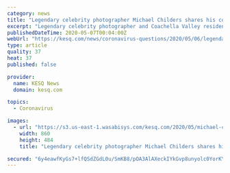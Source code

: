 ```yaml
---
category: news
title: "Legendary celebrity photographer Michael Childers shares his coronavirus survival story"
excerpt: "Legendary celebrity photographer and Coachella Valley resident Michael Childers is sharing his story for the first time after he nearly died from coronavirus. In an exclusive interview airing later tonight with News channel 3's Peter Daut he talks about the life-changing experience. Be sure to watch our entire interview with Michael Childers ..."
publishedDateTime: 2020-05-07T00:04:00Z
webUrl: "https://kesq.com/news/coronavirus-questions/2020/05/06/legendary-celebrity-photographer-michael-childers-shares-his-coronavirus-survival-story/"
type: article
quality: 37
heat: 37
published: false

provider:
  name: KESQ News
  domain: kesq.com

topics:
  - Coronavirus

images:
  - url: "https://s3.us-east-1.wasabisys.com/kesq.com/2020/05/michael-childers-860x484.jpg"
    width: 860
    height: 484
    title: "Legendary celebrity photographer Michael Childers shares his coronavirus survival story"

secured: "6y4eawfKyGs7+lfQSdZGdL0u/SmKB8/pOA3AlAXeckIYkGvp8unyolc0YorKYMX65r9CaLiDE7WNSE6Qhm9aI8+q+HPRI2pyxeuCC3pRdIkDCLqJDOWCWwmnB89cd0MY2A5j0/DqQM8IGkvgQE5126DoDU/3Sncca84GnzRpyDDXOlR4rsxXvFsCe9zn2u0YWlVSrfKcYItnjaDXj1OMPRe0LMwJrLGSB9otuKFOCnnk7Itt96pA6Rg9DioCse+z8CRSRn0ibJ4RVloG+1wn2NCE6dcX2/4JnbR1DthZAwz1cHMRbvZYRPNKRFhMG/e0;xbo0621rS6N+TjeBtJjPDw=="
---
```


